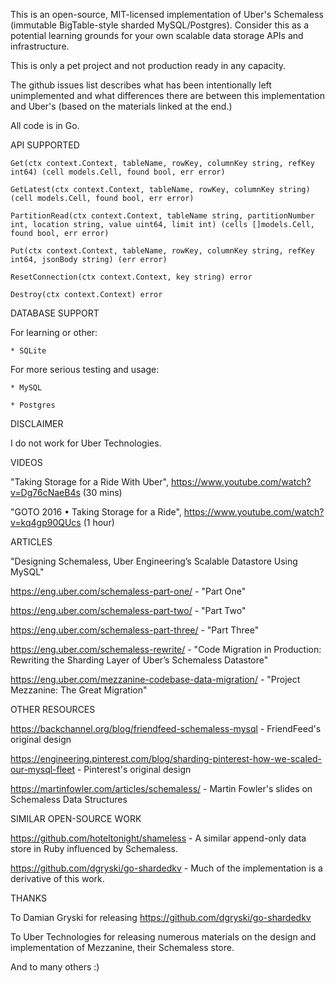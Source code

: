 This is an open-source, MIT-licensed implementation of Uber's Schemaless
(immutable BigTable-style sharded MySQL/Postgres). Consider this as a potential
learning grounds for your own scalable data storage APIs and infrastructure.

This is only a pet project and not production ready in any capacity.

The github issues list describes what has been intentionally left unimplemented and
what differences there are between this implementation and Uber's (based on the materials
linked at the end.)

All code is in Go.

API SUPPORTED

```
Get(ctx context.Context, tableName, rowKey, columnKey string, refKey int64) (cell models.Cell, found bool, err error)

GetLatest(ctx context.Context, tableName, rowKey, columnKey string) (cell models.Cell, found bool, err error)

PartitionRead(ctx context.Context, tableName string, partitionNumber int, location string, value uint64, limit int) (cells []models.Cell, found bool, err error)

Put(ctx context.Context, tableName, rowKey, columnKey string, refKey int64, jsonBody string) (err error)

ResetConnection(ctx context.Context, key string) error

Destroy(ctx context.Context) error
```

DATABASE SUPPORT

For learning or other:

	* SQLite

For more serious testing and usage:

	* MySQL

	* Postgres

DISCLAIMER

I do not work for Uber Technologies.

VIDEOS

"Taking Storage for a Ride With Uber", https://www.youtube.com/watch?v=Dg76cNaeB4s (30 mins)

"GOTO 2016 • Taking Storage for a Ride", https://www.youtube.com/watch?v=kq4gp90QUcs (1 hour)

ARTICLES

"Designing Schemaless, Uber Engineering’s Scalable Datastore Using MySQL"

https://eng.uber.com/schemaless-part-one/ - "Part One"

https://eng.uber.com/schemaless-part-two/ - "Part Two"

https://eng.uber.com/schemaless-part-three/ - "Part Three" 

https://eng.uber.com/schemaless-rewrite/ - "Code Migration in Production: Rewriting the Sharding Layer of Uber’s Schemaless Datastore"

https://eng.uber.com/mezzanine-codebase-data-migration/ - "Project Mezzanine: The Great Migration"

OTHER RESOURCES

https://backchannel.org/blog/friendfeed-schemaless-mysql - FriendFeed's original design

https://engineering.pinterest.com/blog/sharding-pinterest-how-we-scaled-our-mysql-fleet - Pinterest's original design

https://martinfowler.com/articles/schemaless/ - Martin Fowler's slides on Schemaless Data Structures

SIMILAR OPEN-SOURCE WORK

https://github.com/hoteltonight/shameless - A similar append-only data store in Ruby influenced by Schemaless.

https://github.com/dgryski/go-shardedkv - Much of the implementation is a derivative of this work.

THANKS

To Damian Gryski for releasing https://github.com/dgryski/go-shardedkv

To Uber Technologies for releasing numerous materials on the design and
implementation of Mezzanine, their Schemaless store.

And to many others :)
